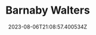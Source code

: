 ---
title: "Barnaby Walters"
category: "IndieWeb & Personal Blogs"
site_url: https://waterpigs.co.uk/
feed_url: https://waterpigs.co.uk/services/microformats-to-atom/?url=https%3A//waterpigs.co.uk/
date: 2023-08-06T21:08:57.400534Z
domain: waterpigs.co.uk

---